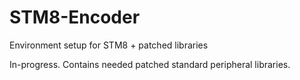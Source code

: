 # STM8-Encoder
Environment setup for STM8 + patched libraries

In-progress. Contains needed patched standard peripheral libraries.
